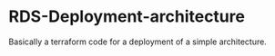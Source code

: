 # RDS-Deployment-architecture
Basically a terraform code for a deployment of a simple architecture.
